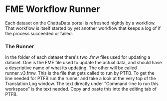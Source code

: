 # FME Workflow Runner


Each dataset on the ChattaData portal is refreshed nightly by a workflow. That workflow is itself started by yet another workflow that keeps a log of if the process succeeded or failed.

### The Runner
In the folder of each dataset there's two .fmw files used for updating a dataset. One is the FME file used to update the actual data, and should have a descriptive name of what its updating. The other will be called runner_v3.fmw. This is the file that gets called to run by PTFB. To get the line needed for PTFB run the runner and take a look at the very top of the Translation Log window. The text directly under "Command-line to run this workspace" is the text needed. Copy and paste this into the editing tab of PTFB. 
